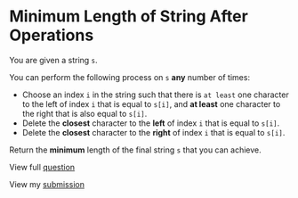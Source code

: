 # **Minimum Length of String After Operations**

You are given a string `s`.

You can perform the following process on `s` **any** number of times:

- Choose an index `i` in the string such that there is `at least` one character to the left of index `i` that is equal to `s[i]`, and **at least** one character to the right that is also equal to `s[i]`.
- Delete the **closest** character to the **left** of index `i` that is equal to `s[i]`.
- Delete the **closest** character to the **right** of index `i` that is equal to `s[i]`.

Return the **minimum** length of the final string `s` that you can achieve.

View full [question](https://leetcode.com/problems/minimum-length-of-string-after-operations?envType=daily-question&envId=2025-01-13)

View my [submission](https://leetcode.com/problems/minimum-length-of-string-after-operations/submissions/1507378255)
